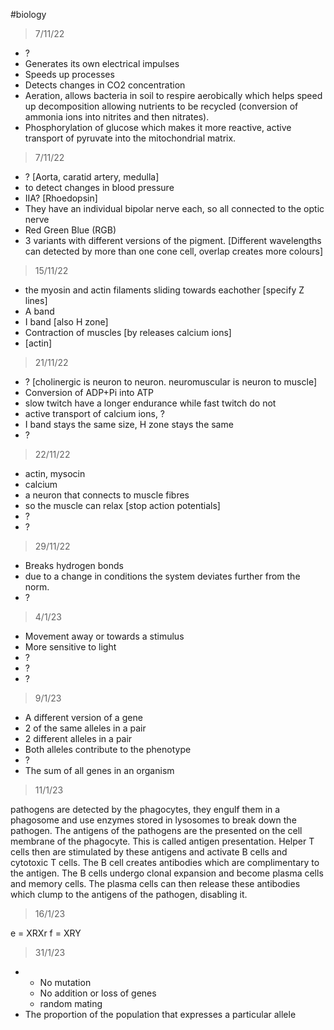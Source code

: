 #biology
>7/11/22

- ?
- Generates its own electrical impulses
- Speeds up processes
- Detects changes in CO2 concentration
- Aeration, allows bacteria in soil to respire aerobically which helps speed up decomposition allowing nutrients to be recycled (conversion of ammonia ions into nitrites and then nitrates).
- Phosphorylation of glucose which makes it more reactive, active transport of pyruvate into the mitochondrial matrix.

>7/11/22

- ? [Aorta, caratid artery, medulla]
- to detect changes in blood pressure
- IIA? [Rhoedopsin]
- They have an individual bipolar nerve each, so all connected to the optic nerve
- Red Green Blue (RGB)
- 3 variants with different versions of the pigment. [Different wavelengths can detected by more than one cone cell, overlap creates more colours]

>15/11/22

- the myosin and actin filaments sliding towards eachother [specify Z lines]
- A band
- I band [also H zone]
- Contraction of muscles [by releases calcium ions]
- [actin]

>21/11/22

- ? [cholinergic is neuron to neuron. neuromuscular is neuron to muscle]
- Conversion of ADP+Pi into ATP
- slow twitch have a longer endurance while fast twitch do not
- active transport of calcium ions, ?
- I band stays the same size, H zone stays the same
- ?

>22/11/22

- actin, mysocin
- calcium
- a neuron that connects to muscle fibres
- so the muscle can relax [stop action potentials]
- ?
- ?

>29/11/22

- Breaks hydrogen bonds
- due to a change in conditions the system deviates further from the norm.
- ?

>4/1/23

- Movement away or towards a stimulus
- More sensitive to light
- ?
- ?
- ?

> 9/1/23

- A different version of a gene
- 2 of the same alleles in a pair
- 2 different alleles in a pair
- Both alleles contribute to the phenotype
- ?
- The sum of all genes in an organism

>11/1/23

pathogens are detected by the phagocytes, they engulf them in a phagosome and use enzymes stored in lysosomes to break down the pathogen. The antigens of the pathogens are the presented on the cell membrane of the phagocyte. This is called antigen presentation. Helper T cells then are stimulated by these antigens and activate B cells and cytotoxic T cells. The B cell creates antibodies which are complimentary to the antigen. The B cells undergo clonal expansion and become plasma cells and memory cells. The plasma cells can then release these antibodies which clump to the antigens of the pathogen, disabling it.

>16/1/23

e = XRXr f = XRY

>31/1/23

- 
    - No mutation
    - No addition or loss of genes
    - random mating
- The proportion of the population that expresses a particular allele
